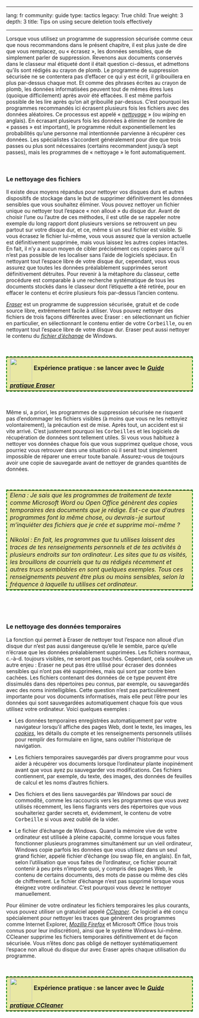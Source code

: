 

---

lang: fr
community: guide
type: tactics
legacy: True
child: True
weight: 3
depth: 3
title: Tips on using secure deletion tools effectively

---

<p>Lorsque vous utilisez un programme de suppression sécurisée comme ceux que nous recommandons dans le présent chapitre, il est plus juste de dire que vous remplacez, ou «&nbsp;écrasez&nbsp;», les données sensibles, que de simplement parler de suppression. Revenons aux documents conservés dans le classeur mal étiqueté dont il était question ci-dessus, et admettons qu’ils sont rédigés au crayon de plomb. Le programme de suppression sécurisée ne se contentera pas d’effacer ce qui y est écrit, il gribouillera en plus par-dessus chaque mot. Et comme des phrases écrites au crayon de plomb, les données informatisées peuvent tout de mêmes êtres lues (quoique difficilement) après avoir été effacées. Il est même parfois possible de les lire après qu’on ait gribouillé par-dessus. C’est pourquoi les programmes recommandés ici écrasent plusieurs fois les fichiers avec des données aléatoires. Ce processus est appelé «&nbsp;<a _mce_href="/glossaire#Wiping" href="glossaire#Wiping" title="Wiping"><i>nettoyage</i></a>&nbsp;» (ou <i>wiping</i> en anglais). En écrasant plusieurs fois les données à éliminer (le nombre de «&nbsp;passes&nbsp;» est important), le programme réduit exponentiellement les probabilités qu’une personne mal intentionnée parvienne à récupérer ces données. Les spécialistes s’accordent généralement pour dire que trois passes ou plus sont nécessaires (certains recommandent jusqu’à sept passes), mais les programmes de «&nbsp;nettoyage&nbsp;» le font automatiquement.</p>

<p>&nbsp;</p>

<h3>Le nettoyage des fichiers</h3>

<p>Il existe deux moyens répandus pour nettoyer vos disques durs et autres dispositifs de stockage dans le but de supprimer définitivement les données sensibles que vous souhaitez éliminer. Vous pouvez nettoyer un fichier unique ou nettoyer tout l’espace «&nbsp;non alloué&nbsp;» du disque dur. Avant de choisir l’une ou l’autre de ces méthodes, il est utile de se rappeler notre exemple du long rapport dont plusieurs versions se retrouvent un peu partout sur votre disque dur, et ce, même si un seul fichier est visible. Si vous écrasez le fichier lui-même, vous vous assurez que la version actuelle est définitivement supprimée, mais vous laissez les autres copies intactes. En fait, il n’y a aucun moyen de cibler précisément ces copies parce qu’il n’est pas possible de les localiser sans l’aide de logiciels spéciaux. En nettoyant tout l’espace libre de votre disque dur, cependant, vous vous assurez que toutes les données préalablement supprimées seront définitivement détruites. Pour revenir à la métaphore du classeur, cette procédure est comparable à une recherche systématique de tous les documents stockés dans le classeur dont l’étiquette a été retirée, pour en effacer le contenu et écrire plusieurs fois par-dessus l’ancien contenu.</p>

<p><a _mce_href="/glossaire#Eraser" href="glossaire#Eraser" title="Eraser"><i>Eraser</i></a> est un programme de suppression sécurisée, gratuit et de code source libre, extrêmement facile à utiliser. Vous pouvez nettoyer des fichiers de trois façons différentes avec Eraser&nbsp;: en sélectionnant un fichier en particulier, en sélectionnant le contenu entier de votre <kbd>Corbeille</kbd>, ou en nettoyant tout l’espace libre de votre disque dur. Eraser peut aussi nettoyer le contenu du <a _mce_href="/glossaire#Swap_file" href="glossaire#Swap_file" title="Swap_file"><i>fichier d’échange</i></a> de Windows.</p>

<p>&nbsp;</p>

<table _mce_style="border: 2pt dashed #008000; background-color: #e9e8a4;" cellpadding="5" cellspacing="0" class="mceItemTable" style="border: 2pt dashed #008000; background-color: #e9e8a4">
	<tbody>
		<tr>
			<td><img _mce_src="/sites/securitybkp.ngoinabox.org/files/u9/hand_web_trans.png" align="middle" height="63" src="https://info.securityinabox.org/sites/securitybkp.ngoinabox.org/files/u9/hand_web_trans.png" width="60" /> <b>Expérience pratique&nbsp;: se lancer avec le </b><i><a _mce_href="/eraser_principale" href="https://securityinabox.org/fr/eraser_main"><b>Guide pratique Eraser</b></a></i></td>
		</tr>
	</tbody>
</table>

<p>&nbsp;</p>

<p>Même si, a priori, les programmes de suppression sécurisée ne risquent pas d’endommager les fichiers visibles (à moins que vous ne les nettoyiez volontairement), la précaution est de mise. Après tout, un accident est si vite arrivé. C’est justement pourquoi les <kbd>Corbeilles</kbd> et les logiciels de récupération de données sont tellement utiles. Si vous vous habituez à nettoyer vos données chaque fois que vous supprimez quelque chose, vous pourriez vous retrouver dans une situation où il serait tout simplement impossible de réparer une erreur toute banale. Assurez-vous de toujours avoir une copie de sauvegarde avant de nettoyer de grandes quantités de données.</p>

<p>&nbsp;</p>

<table _mce_style="border: 2pt dashed #008000; background-color: #e9e8a4;" cellpadding="5" cellspacing="0" class="mceItemTable" style="border: 2pt dashed #008000; background-color: #e9e8a4">
	<tbody>
		<tr>
			<td><i>Elena&nbsp;: Je sais que les programmes de traitement de texte comme Microsoft Word ou Open Office génèrent des copies temporaires des documents que je rédige. Est-ce que d’autres programmes font la même chose, ou devrais-je surtout m’inquiéter des fichiers que je crée et supprime moi-même&nbsp;? </i><br />
			<br />
			<i>Nikolai&nbsp;: En fait, les programmes que tu utilises laissent des traces de tes renseignements personnels et de tes activités à plusieurs endroits sur ton ordinateur. Les sites que tu as visités, les brouillons de courriels que tu as rédigés récemment et autres trucs semblables en sont quelques exemples. Tous ces renseignements peuvent être plus ou moins sensibles, selon la fréquence à laquelle tu utilises cet ordinateur.</i></td>
		</tr>
	</tbody>
</table>

<p>&nbsp;</p>

<p>&nbsp;</p>

<h3>Le nettoyage des données temporaires</h3>

<p>La fonction qui permet à Eraser de nettoyer tout l’espace non alloué d’un disque dur n’est pas aussi dangereuse qu’elle le semble, parce qu’elle n’écrase que les données préalablement supprimées. Les fichiers normaux, c.-à-d. toujours visibles, ne seront pas touchés. Cependant, cela soulève un autre enjeu&nbsp;: Eraser ne peut pas être utilisé pour écraser des données sensibles qui n’ont pas été supprimées, mais qui sont par contre bien cachées. Les fichiers contenant des données de ce type peuvent être dissimulés dans des répertoires peu connus, par exemple, ou sauvegardés avec des noms inintelligibles. Cette question n’est pas particulièrement importante pour vos documents informatisés, mais elle peut l’être pour les données qui sont sauvegardées automatiquement chaque fois que vous utilisez votre ordinateur. Voici quelques exemples&nbsp;:</p>

<ul>
	<li>Les données temporaires enregistrées automatiquement par votre navigateur lorsqu’il affiche des pages Web, dont le texte, les images, les <a _mce_href="/glossaire#Cookie" href="glossaire#Cookie" title="Cookie"><i>cookies</i></a>, les détails du compte et les renseignements personnels utilisés pour remplir des formulaire en ligne, sans oublier l’historique de navigation.</li>
</ul>

<ul>
	<li>Les fichiers temporaires sauvegardés par divers programme pour vous aider à récupérer vos documents lorsque l’ordinateur plante inopinément avant que vous ayez pu sauvegarder vos modifications. Ces fichiers contiennent, par exemple, du texte, des images, des données de feuilles de calcul et les noms d’autres fichiers.</li>
</ul>

<ul>
	<li>Des fichiers et des liens sauvegardés par Windows par souci de commodité, comme les raccourcis vers les programmes que vous avez utilisés récemment, les liens flagrants vers des répertoires que vous souhaiteriez garder secrets et, évidemment, le contenu de votre <kbd>Corbeille</kbd> si vous avez oublié de la vider.</li>
</ul>

<ul>
	<li>Le fichier d’échange de Windows. Quand la mémoire vive de votre ordinateur est utilisée à pleine capacité, comme lorsque vous faites fonctionner plusieurs programmes simultanément sur un vieil ordinateur, Windows copie parfois les données que vous utilisez dans un seul grand fichier, appelé fichier d’échange (ou swap file, en anglais). En fait, selon l’utilisation que vous faites de l’ordinateur, ce fichier pourrait contenir à peu près n’importe quoi, y compris des pages Web, le contenu de certains documents, des mots de passe ou même des clés de chiffrement. Le fichier d’échange n’est pas supprimé lorsque vous éteignez votre ordinateur. C’est pourquoi vous devez le nettoyer manuellement.</li>
</ul>

<p>Pour éliminer de votre ordinateur les fichiers temporaires les plus courants, vous pouvez utiliser un gratuiciel appelé <a _mce_href="/glossaire#CCleaner" href="glossaire#CCleaner" title="CCleaner"><i>CCleaner</i></a>. Ce logiciel a été conçu spécialement pour nettoyer les traces que génèrent des programmes comme Internet Explorer, <a _mce_href="/glossaire#Firefox" href="glossaire#Firefox" title="Firefox"><i>Mozilla Firefox</i></a> et Microsoft Office (tous trois connus pour leur indiscrétion), ainsi que le système Windows lui-même. CCleaner supprime les fichiers temporaires définitivement et de façon sécurisée. Vous n’êtes donc pas obligé de nettoyer systématiquement l’espace non alloué du disque dur avec Eraser après chaque utilisation du programme.</p>

<p>&nbsp;</p>

<table _mce_style="border: 2pt dashed #008000; background-color: #e9e8a4;" cellpadding="5" cellspacing="0" class="mceItemTable" style="border: 2pt dashed #008000; background-color: #e9e8a4">
	<tbody>
		<tr>
			<td><img _mce_src="/sites/securitybkp.ngoinabox.org/files/u9/hand_web_trans.png" align="middle" height="63" src="https://info.securityinabox.org/sites/securitybkp.ngoinabox.org/files/u9/hand_web_trans.png" width="60" /> <b>Expérience pratique&nbsp;: se lancer avec le </b><i><a _mce_href="/ccleaner_principale" href="https://securityinabox.org/fr/ccleaner_principale"><b>Guide pratique CCleaner </b></a></i></td>
		</tr>
	</tbody>
</table>

<p>&nbsp;</p>

<p>&nbsp;</p>


